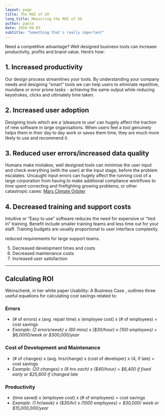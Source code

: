 ```yaml
---
layout: page
title: The ROI of UX
long_title: Measuring the ROI of UX
author: paolo
date: 2016-04-03
subtitle: "Something that's really important"
---
```


Need a competitive advantage? Well designed business tools can increase productivity, profits and brand value. Here’s how:

## 1. Increased productivity

Our design process streamlines your tools. By understanding your company needs and designing “smart” tools we can help users to eliminate repetitive, mundane or error prone tasks - achieving the same output while reducing keystrokes, clicks and ultimately time taken.


## 2. Increased user adoption

Designing tools which are a ‘pleasure to use’ can hugely affect the traction of new software in large organisations. When users feel a tool genuinely helps them in their day to day work or saves them time, they are much more likely to use and recommend it.


## 3. Reduced user errors/increased data quality

Humans make mistakes, well designed tools can minimise the user input and check everything (with the user) at the input stage, before the problem escalates. Uncaught input errors can hugely affect the running cost of a large corporation from having to make additional compliance workflows to time spent correcting and firefighting growing problems, or other catastropic cases: [Mars Climate Orbiter](https://en.wikipedia.org/wiki/Mars_Climate_Orbiter#Cause_of_failure)


## 4. Decreased training and support costs

Intuitive or “Easy to use” software reduces the need for expensive or “tied in” training. Benefit include smaller training teams and less time out for your staff. Training budgets are usually proportional to user interface complexity.

reduced requirements for large support teams.

5. Decreased development times and costs
6. Decreased maintenance costs
7. Increased user satisfaction


---


## Calculating ROI
Weinschenk, in her white paper Usability: A Business Case , outlines three useful equations for calculating cost savings related to:

### Errors

- (# of errors) x (avg. repair time) x (employee cost) x (# of employees) = cost savings
- _Example: (2 errors/week) x (60 mins) x ($30/hour) x (100 employees) = $6,0000/week or $300,000/year_
    
### Cost of Development and Maintenance

- (# of changes) x (avg. hrs/change) x (cost of developer) x (4, if late) = cost savings
- _Example: (20 changes) x (8 hrs each) x ($40/hour) = $6,400 if fixed early or $25,600 if changed late_

### Productivity

- (time saved) x (employee cost) x (# of employees) = cost savings
- _Example: (1 hr/week) x ($30/hr) x (1000 employees) = $30,000/ week or $15,000,000/year_
